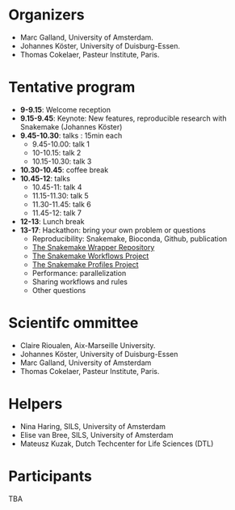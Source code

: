 # Organizers
*  Marc Galland, University of Amsterdam. 
*  Johannes Köster, University of Duisburg-Essen. 
*  Thomas Cokelaer, Pasteur Institute, Paris. 

# Tentative program
* **9-9.15**: Welcome reception
* **9.15-9.45**: Keynote: New features, reproducible research with Snakemake (Johannes Köster)
* **9.45-10.30**: talks : 15min each
  * 9.45-10.00: talk 1
  * 10-10.15: talk 2
  * 10.15-10.30: talk 3
* **10.30-10.45**: coffee break
* **10.45-12**: talks
  * 10.45-11: talk 4
  * 11.15-11.30: talk 5
  * 11.30-11.45: talk 6
  * 11.45-12: talk 7
* **12-13**: Lunch break
* **13-17**: Hackathon: bring your own problem or questions
  * Reproducibility: Snakemake, Bioconda, Github, publication
  * [The Snakemake Wrapper Repository](https://snakemake-wrappers.readthedocs.io)
  * [The Snakemake Workflows Project](https://github.com/snakemake-workflows/docs)
  * [The Snakemake Profiles Project](https://github.com/snakemake-profiles/doc)
  * Performance: parallelization
  * Sharing workflows and rules
  * Other questions

# Scientifc ommittee
*  Claire Rioualen, Aix-Marseille University.
*  Johannes Köster, University of Duisburg-Essen
*  Marc Galland, University of Amsterdam
*  Thomas Cokelaer, Pasteur Institute, Paris. 

# Helpers
*  Nina Haring, SILS, University of Amsterdam
*  Elise van Bree, SILS, University of Amsterdam 
*  Mateusz Kuzak, Dutch Techcenter for Life Sciences (DTL)

# Participants
TBA

